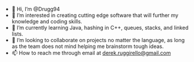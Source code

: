 - 👋 Hi, I’m @Drugg94
- 👀 I’m interested in creating cutting edge software that will further my knowledge and coding skills.
- 🌱 I’m currently learning Java, hashing in C++, queues, stacks, and linked lists.
- 💞️ I’m looking to collaborate on projects no matter the language, as long as the team does not mind helping me brainstorm tough ideas.
- 📫 How to reach me through email at derek.ruggirello@gmail.com

<!---
Drugg94/Drugg94 is a ✨ special ✨ repository because its `README.md` (this file) appears on your GitHub profile.
You can click the Preview link to take a look at your changes.
--->
